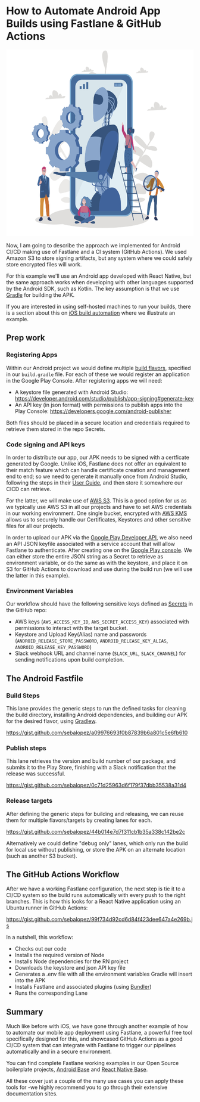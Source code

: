 # **How to Automate Android App Builds using Fastlane & GitHub Actions**

<img src="images/android_robot.jpg" height="500" />




Now, I am going to describe the approach we implemented for Android CI/CD making use of Fastlane and a CI system (GitHub Actions). We used Amazon S3 to store signing artifacts, but any system where we could safely store encrypted files will work.


For this example we'll use an Android app developed with React Native, but the same approach works when developing with other languages supported by the Android SDK, such as Kotlin. The key assumption is that we use [Gradle](https://developer.android.com/studio/releases/gradle-plugin) for building the APK.

If you are interested in using self-hosted machines to run your builds, there is a section about this on [iOS build automation](https://www.rootstrap.com/blog/how-to-automate-ios-app-builds-using-fastlane-github/) where we illustrate an example. 


## Prep work

### Registering Apps

Within our Android project we would define multiple [build flavors](https://developer.android.com/studio/build/build-variants), specified in our `build.gradle` file. For each of these we would register an application in the Google Play Console.
After registering apps we will need:
* A keystore file generated with Android Studio: https://developer.android.com/studio/publish/app-signing#generate-key
* An API key (in json format) with permissions to publish apps into the Play Console: https://developers.google.com/android-publisher

Both files should be placed in a secure location and credentials required to retrieve them stored in the repo Secrets.

### Code signing and API keys

In order to distribute our app, our APK needs to be signed with a certficate generated by Google. Unlike iOS, Fastlane does not offer an equivalent to their match feature which can handle certificate creation and management end to end; so we need to generate it manually once from Android Studio, following the steps in their [User Guide](https://developer.android.com/studio/publish/app-signing), and then store it somewhere our CICD can retrieve. 

For the latter, we will make use of [AWS S3](https://aws.amazon.com/s3/getting-started/). This is a good option for us as we typically use AWS S3 in all our projects and have to set AWS credentials in our working environment. One single bucket, encrypted with [AWS KMS](https://docs.aws.amazon.com/AmazonS3/latest/dev/UsingKMSEncryption.html) allows us to securely handle our Certificates, Keystores and other sensitive files for all our projects. 

In order to upload our APK via the [Google Play Developer API](https://developers.google.com/android-publisher), we also need an API JSON keyfile associated with a service account that will allow Fastlane to authenticate. After creating one on the [Google Play console](https://console.cloud.google.com/iam-admin/serviceaccounts). We can either store the entire JSON string as a Secret to retrieve as environment variable, or do the same as with the keystore, and place it on S3 for GitHub Actions to download and use during the build run (we will use the latter in this example).

### Environment Variables

Our workflow should have the following sensitive keys defined as [Secrets](https://docs.github.com/en/actions/configuring-and-managing-workflows/creating-and-storing-encrypted-secrets) in the GitHub repo: 
* AWS keys (`AWS_ACCESS_KEY_ID`, `AWS_SECRET_ACCESS_KEY`) associated with permissions to interact with the target bucket.
* Keystore and Upload Key(Alias) name and passwords (`ANDROID_RELEASE_STORE_PASSWORD`, `ANDROID_RELEASE_KEY_ALIAS`, `ANDROID_RELEASE_KEY_PASSWORD`) 
* Slack webhook URL and channel name (`SLACK_URL`, `SLACK_CHANNEL`) for sending notifications upon build completion.


## The Android Fastfile

### Build Steps
This lane provides the generic steps to run the defined tasks for cleaning the build directory, installing Android dependencies, and building our APK for the desired flavor, using [Gradlew](https://docs.fastlane.tools/actions/gradle/).

https://gist.github.com/sebalopez/a09976693f0b87839b6a801c5e6fb610

### Publish steps
This lane retrieves the version and build number of our package, and submits it to the Play Store, finishing with a Slack notification that the release was successful.  

https://gist.github.com/sebalopez/0c71d25963d6f179f37dbb35538a31d4

### Release targets
After defining the generic steps for building and releasing, we can reuse them for multiple flavors/targets by creating lanes for each.

https://gist.github.com/sebalopez/44b014e7d7f311cb1b35a338c142be2c

Alternatively we could define "debug only" lanes, which only run the build for local use without publishing, or store the APK on an alternate location (such as another S3 bucket).

## The GitHub Actions Workflow

After we have a working Fastlane configuration, the next step is tie it to a CI/CD system so the build runs automatically with every push to the right branches. 
This is how this looks for a React Native application using an Ubuntu runner in GitHub Actions:

https://gist.github.com/sebalopez/99f734d92cd6d84f423dee647a4e269b.js

In a nutshell, this workflow:
* Checks out our code
* Installs the required version of Node
* Installs Node dependencies for the RN project
* Downloads the keystore and json API key file
* Generates a .env file with all the environment variables Gradle will insert into the APK
* Installs Fastlane and associated plugins (using [Bundler](https://bundler.io/))
* Runs the corresponding Lane

##  Summary

Much like before with iOS, we have gone through another example of how to automate our mobile app deployment using Fastlane, a powerful free tool specifically designed for this, and showcased GitHub Actions as a good CI/CD system that can integrate with Fastlane to trigger our pipelines automatically and in a secure environment. 

You can find complete Fastlane working examples in our Open Source boilerplate projects, [Android Base](https://github.com/rootstrap/android-base) and [React Native Base](https://github.com/rootstrap/react-native-base).

All these cover just a couple of the many use cases you can apply these tools for -we highly recommend you to go through their extensive documentation sites.
